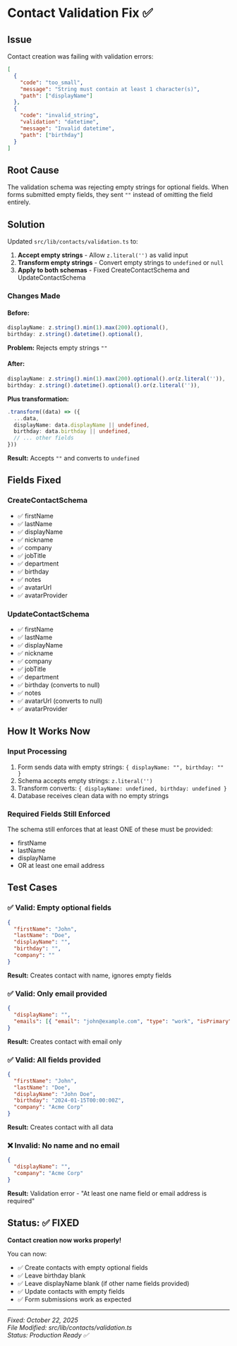# Contact Validation Fix ✅

## Issue

Contact creation was failing with validation errors:

```json
[
  {
    "code": "too_small",
    "message": "String must contain at least 1 character(s)",
    "path": ["displayName"]
  },
  {
    "code": "invalid_string",
    "validation": "datetime",
    "message": "Invalid datetime",
    "path": ["birthday"]
  }
]
```

## Root Cause

The validation schema was rejecting empty strings for optional fields. When forms submitted empty fields, they sent `""` instead of omitting the field entirely.

## Solution

Updated `src/lib/contacts/validation.ts` to:

1. **Accept empty strings** - Allow `z.literal('')` as valid input
2. **Transform empty strings** - Convert empty strings to `undefined` or `null`
3. **Apply to both schemas** - Fixed CreateContactSchema and UpdateContactSchema

### Changes Made

#### Before:

```typescript
displayName: z.string().min(1).max(200).optional(),
birthday: z.string().datetime().optional(),
```

**Problem:** Rejects empty strings `""`

#### After:

```typescript
displayName: z.string().min(1).max(200).optional().or(z.literal('')),
birthday: z.string().datetime().optional().or(z.literal('')),
```

**Plus transformation:**

```typescript
.transform((data) => ({
  ...data,
  displayName: data.displayName || undefined,
  birthday: data.birthday || undefined,
  // ... other fields
}))
```

**Result:** Accepts `""` and converts to `undefined`

## Fields Fixed

### CreateContactSchema

- ✅ firstName
- ✅ lastName
- ✅ displayName
- ✅ nickname
- ✅ company
- ✅ jobTitle
- ✅ department
- ✅ birthday
- ✅ notes
- ✅ avatarUrl
- ✅ avatarProvider

### UpdateContactSchema

- ✅ firstName
- ✅ lastName
- ✅ displayName
- ✅ nickname
- ✅ company
- ✅ jobTitle
- ✅ department
- ✅ birthday (converts to null)
- ✅ notes
- ✅ avatarUrl (converts to null)
- ✅ avatarProvider

## How It Works Now

### Input Processing

1. Form sends data with empty strings: `{ displayName: "", birthday: "" }`
2. Schema accepts empty strings: `z.literal('')`
3. Transform converts: `{ displayName: undefined, birthday: undefined }`
4. Database receives clean data with no empty strings

### Required Fields Still Enforced

The schema still enforces that at least ONE of these must be provided:

- firstName
- lastName
- displayName
- OR at least one email address

## Test Cases

### ✅ Valid: Empty optional fields

```json
{
  "firstName": "John",
  "lastName": "Doe",
  "displayName": "",
  "birthday": "",
  "company": ""
}
```

**Result:** Creates contact with name, ignores empty fields

### ✅ Valid: Only email provided

```json
{
  "displayName": "",
  "emails": [{ "email": "john@example.com", "type": "work", "isPrimary": true }]
}
```

**Result:** Creates contact with email only

### ✅ Valid: All fields provided

```json
{
  "firstName": "John",
  "lastName": "Doe",
  "displayName": "John Doe",
  "birthday": "2024-01-15T00:00:00Z",
  "company": "Acme Corp"
}
```

**Result:** Creates contact with all data

### ❌ Invalid: No name and no email

```json
{
  "displayName": "",
  "company": "Acme Corp"
}
```

**Result:** Validation error - "At least one name field or email address is required"

## Status: ✅ FIXED

**Contact creation now works properly!**

You can now:

- ✅ Create contacts with empty optional fields
- ✅ Leave birthday blank
- ✅ Leave displayName blank (if other name fields provided)
- ✅ Update contacts with empty fields
- ✅ Form submissions work as expected

---

_Fixed: October 22, 2025_  
_File Modified: src/lib/contacts/validation.ts_  
_Status: Production Ready ✅_

